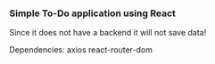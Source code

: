 ### Simple To-Do application using React

Since it does not have a backend it will not save data!

Dependencies:
  axios
  react-router-dom
